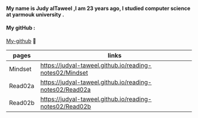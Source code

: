 
#### My name is Judy alTaweel ,I am 23 years ago, I studied computer science at yarmouk university .
#### My gitHub :
[My-github](https://github.com/judyal-taweel)
:black_heart:

pages | links
----- | -----
Mindset | https://judyal-taweel.github.io/reading-notes02/Mindset
Read02a | https://judyal-taweel.github.io/reading-notes02/Read02a
Read02b | https://judyal-taweel.github.io/reading-notes02/Read02b





